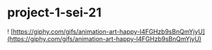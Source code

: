 # project-1-sei-21

!
[https://giphy.com/gifs/animation-art-happy-l4FGHzb9sBnQmYjyU](https://giphy.com/gifs/animation-art-happy-l4FGHzb9sBnQmYjyU)